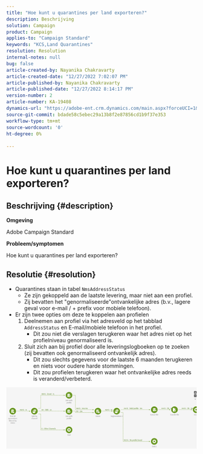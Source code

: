 ```yaml
---
title: "Hoe kunt u quarantines per land exporteren?"
description: Beschrijving
solution: Campaign
product: Campaign
applies-to: "Campaign Standard"
keywords: "KCS,Land Quarantines"
resolution: Resolution
internal-notes: null
bug: false
article-created-by: Nayanika Chakravarty
article-created-date: "12/27/2022 7:02:07 PM"
article-published-by: Nayanika Chakravarty
article-published-date: "12/27/2022 8:14:17 PM"
version-number: 2
article-number: KA-19408
dynamics-url: "https://adobe-ent.crm.dynamics.com/main.aspx?forceUCI=1&pagetype=entityrecord&etn=knowledgearticle&id=7b7733f1-1886-ed11-81ac-6045bd006079"
source-git-commit: bdade58c5ebec29a13b8f2e87856cd1b9f37e353
workflow-type: tm+mt
source-wordcount: '0'
ht-degree: 0%

---
```


# Hoe kunt u quarantines per land exporteren?

## Beschrijving {#description}


<b>Omgeving</b>

Adobe Campaign Standard

<b>Probleem/symptomen</b>

Hoe kunt u quarantines per land exporteren?


## Resolutie {#resolution}


- Quarantines staan in tabel `NmsAddressStatus`
   - Ze zijn gekoppeld aan de laatste levering, maar niet aan een profiel.
   - Zij bevatten het &quot;genormaliseerde&quot;ontvankelijke adres (b.v., lagere geval voor e-mail / + prefix voor mobiele telefoon).
- Er zijn twee opties om deze te koppelen aan profielen
   1. Deelnemen aan profiel via het adresveld op het tabblad `AddressStatus` en E-mail/mobiele telefoon in het profiel.
      - Dit zou niet die verslagen terugkeren waar het adres niet op het profielniveau genormaliseerd is.
   2. Sluit zich aan bij profiel door alle leveringslogboeken op te zoeken (zij bevatten ook genormaliseerd ontvankelijk adres). 
      - Dit zou slechts gegevens voor de laatste 6 maanden terugkeren en niets voor oudere harde stommingen.
      - Dit zou profielen terugkeren waar het ontvankelijke adres reeds is veranderd/verbeterd.


![](assets/9aa27d94-2bce-ec11-a7b5-0022480a8e40.png)
